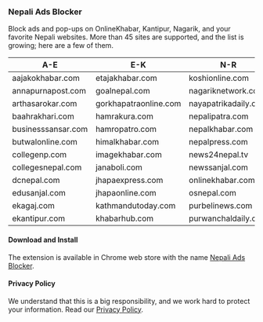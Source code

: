### Nepali Ads Blocker
Block ads and pop-ups on OnlineKhabar, Kantipur, Nagarik, and your favorite Nepali websites. More than 45 sites are supported, and the list is growing; here are a few of them.

|A-E               |E-K                  |N-R                 |R-Z               |
|------------------|---------------------|--------------------|------------------|
|aajakokhabar.com  |etajakhabar.com      |koshionline.com     |ratopati.com      |
|annapurnapost.com |goalnepal.com        |nagariknetwork.com  |realkhabar.net    |
|arthasarokar.com  |gorkhapatraonline.com|nayapatrikadaily.com|recentnepal.com   |
|baahrakhari.com   |hamrakura.com        |nepalipatra.com     |sahityapost.com   |
|businesssansar.com|hamropatro.com       |nepalkhabar.com     |sancharkendra.com |
|butwalonline.com  |himalkhabar.com      |nepalpress.com      |setopati.com      |
|collegenp.com     |imagekhabar.com      |news24nepal.tv      |sharesansar.com   |
|collegesnepal.com |janaboli.com         |newssanjal.com      |sidhamedia.com    |
|dcnepal.com       |jhapaexpress.com     |onlinekhabar.com    |sunaulonepal.com  |
|edusanjal.com     |jhapaonline.com      |osnepal.com         |swasthyakhabar.com|
|ekagaj.com        |kathmandutoday.com   |purbelinews.com     |techpana.com      |
|ekantipur.com     |khabarhub.com        |purwanchaldaily.com |thahakhabar.com   |

#### Download and Install
The extension is available in Chrome web store with the name [Nepali Ads Blocker].

#### Privacy Policy
We understand that this is a big responsibility, and we work hard to protect your information. Read our [Privacy Policy](privacy.md).

[Nepali Ads Blocker]: https://chrome.google.com/webstore/detail/nepaliadblock/leimohpohkghkhednlifdlejcnhappio
